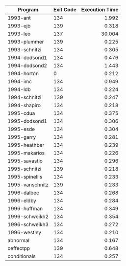 | Program | Exit Code | Execution Time |
| ------- |:--------- | --------------:|
| 1993-ant | 134 | 1.992 |
| 1993-ejb | 139 | 0.318 |
| 1993-leo | 137 | 30.004 |
| 1993-plummer | 139 | 0.225 |
| 1993-schnitzi | 134 | 0.305 |
| 1994-dodsond1 | 134 | 0.476 |
| 1994-dodsond2 | 134 | 1.443 |
| 1994-horton | 0 | 0.212 |
| 1994-imc | 134 | 0.949 |
| 1994-ldb | 134 | 0.224 |
| 1994-schnitzi | 139 | 0.247 |
| 1994-shapiro | 134 | 0.218 |
| 1995-cdua | 134 | 0.375 |
| 1995-dodsond1 | 134 | 0.306 |
| 1995-esde | 134 | 0.304 |
| 1995-garry | 134 | 0.281 |
| 1995-heathbar | 134 | 0.239 |
| 1995-makarios | 134 | 0.226 |
| 1995-savastio | 134 | 0.296 |
| 1995-schnitzi | 139 | 0.218 |
| 1995-spinellis | 134 | 0.233 |
| 1995-vanschnitz | 139 | 0.233 |
| 1996-dalbec | 134 | 0.268 |
| 1996-eldby | 134 | 0.284 |
| 1996-huffman | 134 | 0.349 |
| 1996-schweikh2 | 134 | 0.354 |
| 1996-schweikh3 | 134 | 0.272 |
| 1996-westley | 134 | 0.210 |
| abnormal | 134 | 0.167 |
| ceffectpp | 139 | 0.648 |
| conditionals | 134 | 0.257 |
